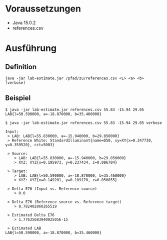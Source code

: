 # Voraussetzungen
- Java 15.0.2
- references.csv

# Ausführung
## Definition
```java -jar lab-estimate.jar /pfad/zu/references.csv <L> <a> <b> [verbose]```

## Beispiel
```
$ java -jar lab-estimate.jar references.csv 55.83 -15.94 29.05
LAB{l=50.590000, a=-18.870000, b=35.460000}
```

```
$ java -jar lab-estimate.jar references.csv 55.83 -15.94 29.05 verbose

Input:
 > LAB: LAB{l=55.830000, a=-15.940000, b=29.050000}
 > Reference White: StandardIlluminant{name=D50, xy=XY{x=0.347730, y=0.359520}, cct=5003}

 > Source:
    > LAB: LAB{l=55.830000, a=-15.940000, b=29.050000}
    > XYZ: XYZ{x=0.195973, y=0.237434, z=0.086704}

 > Target:
    > LAB: LAB{l=50.590000, a=-18.870000, b=35.460000}
    > XYZ: XYZ{x=0.149201, y=0.189170, z=0.050855}

 > Delta E76 (Input vs. Reference source)
    > 0.0

 > Delta E76 (Reference source vs. Reference target)
    > 8.782402860265519

 > Estimated Delta E76
    > 1.7763568394002505E-15

 > Estimated LAB
LAB{l=50.590000, a=-18.870000, b=35.460000}

```
